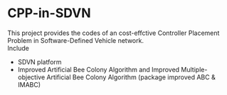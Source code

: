 # CPP-in-SDVN
This project provides the codes of an cost-effctive Controller Placement Problem in Software-Defined Vehicle network.  
Include  
*  SDVN platform  
*  Improved Artificial Bee Colony Algorithm and Improved Multiple-objective Artificial Bee Colony Algorithm (package improved ABC & IMABC)  
